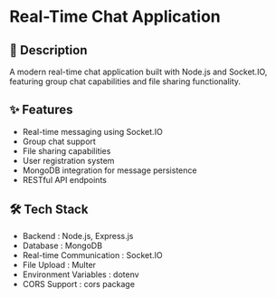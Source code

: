 # Real-Time Chat Application
## 📝 Description
A modern real-time chat application built with Node.js and Socket.IO, featuring group chat capabilities and file sharing functionality.

## ✨ Features
- Real-time messaging using Socket.IO
- Group chat support
- File sharing capabilities
- User registration system
- MongoDB integration for message persistence
- RESTful API endpoints
## 🛠️ Tech Stack
- Backend : Node.js, Express.js
- Database : MongoDB
- Real-time Communication : Socket.IO
- File Upload : Multer
- Environment Variables : dotenv
- CORS Support : cors package
